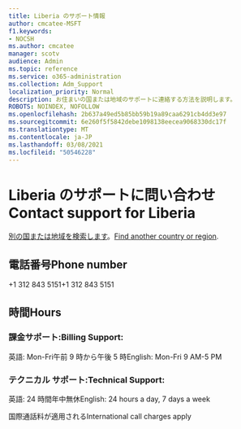 ```yaml
---
title: Liberia のサポート情報
author: cmcatee-MSFT
f1.keywords:
- NOCSH
ms.author: cmcatee
manager: scotv
audience: Admin
ms.topic: reference
ms.service: o365-administration
ms.collection: Adm_Support
localization_priority: Normal
description: お住まいの国または地域のサポートに連絡する方法を説明します。
ROBOTS: NOINDEX, NOFOLLOW
ms.openlocfilehash: 2b637a49ed5b85bb59b19a89caa6291cb4dd3e97
ms.sourcegitcommit: 6e260f5f5842debe1098138eecea9068330dc17f
ms.translationtype: MT
ms.contentlocale: ja-JP
ms.lasthandoff: 03/08/2021
ms.locfileid: "50546228"
---
```

# <a name="contact-support-for-liberia"></a><span data-ttu-id="46aab-103">Liberia のサポートに問い合わせ</span><span class="sxs-lookup"><span data-stu-id="46aab-103">Contact support for Liberia</span></span>

<span data-ttu-id="46aab-104">[別の国または地域を検索します](../contact-support-for-business-products.md)。</span><span class="sxs-lookup"><span data-stu-id="46aab-104">[Find another country or region](../contact-support-for-business-products.md).</span></span>

## <a name="phone-number"></a><span data-ttu-id="46aab-105">電話番号</span><span class="sxs-lookup"><span data-stu-id="46aab-105">Phone number</span></span>
<span data-ttu-id="46aab-106">+1 312 843 5151</span><span class="sxs-lookup"><span data-stu-id="46aab-106">+1 312 843 5151</span></span>

## <a name="hours"></a><span data-ttu-id="46aab-107">時間</span><span class="sxs-lookup"><span data-stu-id="46aab-107">Hours</span></span>
### <a name="billing-support"></a><span data-ttu-id="46aab-108">課金サポート:</span><span class="sxs-lookup"><span data-stu-id="46aab-108">Billing Support:</span></span>

<span data-ttu-id="46aab-109">英語: Mon-Fri午前 9 時から午後 5 時</span><span class="sxs-lookup"><span data-stu-id="46aab-109">English: Mon-Fri 9 AM-5 PM</span></span>

### <a name="technical-support"></a><span data-ttu-id="46aab-110">テクニカル サポート:</span><span class="sxs-lookup"><span data-stu-id="46aab-110">Technical Support:</span></span>

<span data-ttu-id="46aab-111">英語: 24 時間年中無休</span><span class="sxs-lookup"><span data-stu-id="46aab-111">English: 24 hours a day, 7 days a week</span></span>

<span data-ttu-id="46aab-112">国際通話料が適用される</span><span class="sxs-lookup"><span data-stu-id="46aab-112">International call charges apply</span></span>
